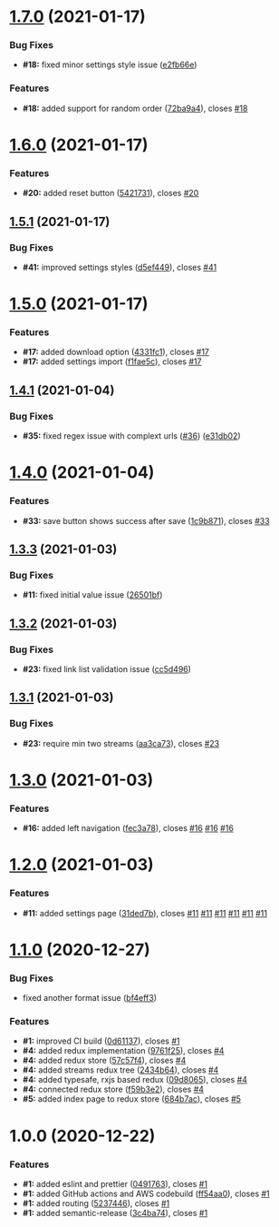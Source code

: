 # [1.7.0](https://github.com/gasserandreas/webstream/compare/v1.6.0...v1.7.0) (2021-01-17)


### Bug Fixes

* **#18:** fixed minor settings style issue ([e2fb66e](https://github.com/gasserandreas/webstream/commit/e2fb66e497b1439614930281f993e2383d78ee10))


### Features

* **#18:** added support for random order ([72ba9a4](https://github.com/gasserandreas/webstream/commit/72ba9a44ea0b8456a8c92b82af625dd5c181c158)), closes [#18](https://github.com/gasserandreas/webstream/issues/18)

# [1.6.0](https://github.com/gasserandreas/webstream/compare/v1.5.1...v1.6.0) (2021-01-17)


### Features

* **#20:** added reset button ([5421731](https://github.com/gasserandreas/webstream/commit/5421731995b9c733a80471fddd39e5cd5b1f1549)), closes [#20](https://github.com/gasserandreas/webstream/issues/20)

## [1.5.1](https://github.com/gasserandreas/webstream/compare/v1.5.0...v1.5.1) (2021-01-17)


### Bug Fixes

* **#41:** improved settings styles ([d5ef449](https://github.com/gasserandreas/webstream/commit/d5ef4499818746578a1802ccba8e7aee89cf0f90)), closes [#41](https://github.com/gasserandreas/webstream/issues/41)

# [1.5.0](https://github.com/gasserandreas/webstream/compare/v1.4.1...v1.5.0) (2021-01-17)


### Features

* **#17:** added download option ([4331fc1](https://github.com/gasserandreas/webstream/commit/4331fc1f16a5c69045e3e19cbb59bd0b6d9956d5)), closes [#17](https://github.com/gasserandreas/webstream/issues/17)
* **#17:** added settings import ([f1fae5c](https://github.com/gasserandreas/webstream/commit/f1fae5cae1280ecb5ea76dc45311d6abc0da6f81)), closes [#17](https://github.com/gasserandreas/webstream/issues/17)

## [1.4.1](https://github.com/gasserandreas/webstream/compare/v1.4.0...v1.4.1) (2021-01-04)


### Bug Fixes

* **#35:** fixed regex issue with complext urls ([#36](https://github.com/gasserandreas/webstream/issues/36)) ([e31db02](https://github.com/gasserandreas/webstream/commit/e31db02324df77df68868acff504301baa256e2e))

# [1.4.0](https://github.com/gasserandreas/webstream/compare/v1.3.3...v1.4.0) (2021-01-04)


### Features

* **#33:** save button shows success after save ([1c9b871](https://github.com/gasserandreas/webstream/commit/1c9b871beab4a7d745783ecb59232dd8706609d6)), closes [#33](https://github.com/gasserandreas/webstream/issues/33)

## [1.3.3](https://github.com/gasserandreas/webstream/compare/v1.3.2...v1.3.3) (2021-01-03)


### Bug Fixes

* **#11:** fixed initial value issue ([26501bf](https://github.com/gasserandreas/webstream/commit/26501bf57673836f6242936ec6d0d78ea6337d86))

## [1.3.2](https://github.com/gasserandreas/webstream/compare/v1.3.1...v1.3.2) (2021-01-03)


### Bug Fixes

* **#23:** fixed link list validation issue ([cc5d496](https://github.com/gasserandreas/webstream/commit/cc5d496c8fbd7a612cd50717e20cec2958c4d2e9))

## [1.3.1](https://github.com/gasserandreas/webstream/compare/v1.3.0...v1.3.1) (2021-01-03)


### Bug Fixes

* **#23:** require min two streams ([aa3ca73](https://github.com/gasserandreas/webstream/commit/aa3ca73a0929c42b5a711d8c1c85e9692a3220bc)), closes [#23](https://github.com/gasserandreas/webstream/issues/23)

# [1.3.0](https://github.com/gasserandreas/webstream/compare/v1.2.0...v1.3.0) (2021-01-03)


### Features

* **#16:** added left navigation ([fec3a78](https://github.com/gasserandreas/webstream/commit/fec3a788f59d498cc7a6d064032e97f1abf30bd1)), closes [#16](https://github.com/gasserandreas/webstream/issues/16) [#16](https://github.com/gasserandreas/webstream/issues/16) [#16](https://github.com/gasserandreas/webstream/issues/16)

# [1.2.0](https://github.com/gasserandreas/webstream/compare/v1.1.0...v1.2.0) (2021-01-03)


### Features

* **#11:** added settings page ([31ded7b](https://github.com/gasserandreas/webstream/commit/31ded7b2dd4279b87ed46d39e129048a4552daed)), closes [#11](https://github.com/gasserandreas/webstream/issues/11) [#11](https://github.com/gasserandreas/webstream/issues/11) [#11](https://github.com/gasserandreas/webstream/issues/11) [#11](https://github.com/gasserandreas/webstream/issues/11) [#11](https://github.com/gasserandreas/webstream/issues/11) [#11](https://github.com/gasserandreas/webstream/issues/11)

# [1.1.0](https://github.com/gasserandreas/webstream/compare/v1.0.0...v1.1.0) (2020-12-27)


### Bug Fixes

* fixed another format issue ([bf4eff3](https://github.com/gasserandreas/webstream/commit/bf4eff3de75e2fdee744e8c51284d77e4bb1c25c))


### Features

* **#1:** improved CI build ([0d61137](https://github.com/gasserandreas/webstream/commit/0d61137275fd08a5de53a2eacf76e77d5d51cc86)), closes [#1](https://github.com/gasserandreas/webstream/issues/1)
* **#4:** added redux implementation ([9761f25](https://github.com/gasserandreas/webstream/commit/9761f251ff501b2c6689bfb53f28feba90ebc2d1)), closes [#4](https://github.com/gasserandreas/webstream/issues/4)
* **#4:** added redux store ([57c57f4](https://github.com/gasserandreas/webstream/commit/57c57f4c40b3ec93d1a655926096b6c4817dd1ce)), closes [#4](https://github.com/gasserandreas/webstream/issues/4)
* **#4:** added streams redux tree ([2434b64](https://github.com/gasserandreas/webstream/commit/2434b64cae6a93ff3ba4b9c2803dc320fd65bc17)), closes [#4](https://github.com/gasserandreas/webstream/issues/4)
* **#4:** added typesafe, rxjs based redux ([09d8065](https://github.com/gasserandreas/webstream/commit/09d8065c13f04ad3a64d339fa69f88ae525394c3)), closes [#4](https://github.com/gasserandreas/webstream/issues/4)
* **#4:** connected redux store ([f59b3e2](https://github.com/gasserandreas/webstream/commit/f59b3e2c9d996af993881f45326b49d4a051fba0)), closes [#4](https://github.com/gasserandreas/webstream/issues/4)
* **#5:** added index page to redux store ([684b7ac](https://github.com/gasserandreas/webstream/commit/684b7acf6f18db467ead555ecf5892743d810f4e)), closes [#5](https://github.com/gasserandreas/webstream/issues/5)

# 1.0.0 (2020-12-22)


### Features

* **#1:** added eslint and prettier ([0491763](https://github.com/gasserandreas/webstream/commit/0491763869929290cf42391ade3852315b3116c7)), closes [#1](https://github.com/gasserandreas/webstream/issues/1)
* **#1:** added GitHub actions and AWS codebuild ([ff54aa0](https://github.com/gasserandreas/webstream/commit/ff54aa045b1e47bcfeb4a2c70e939abe7e7accb9)), closes [#1](https://github.com/gasserandreas/webstream/issues/1)
* **#1:** added routing ([5237446](https://github.com/gasserandreas/webstream/commit/5237446b056d42f56d151f64727adc6ba394cd22)), closes [#1](https://github.com/gasserandreas/webstream/issues/1)
* **#1:** added semantic-release ([3c4ba74](https://github.com/gasserandreas/webstream/commit/3c4ba74b0aa1cf611eb9f8d23b81ebadb8109ed9)), closes [#1](https://github.com/gasserandreas/webstream/issues/1)
